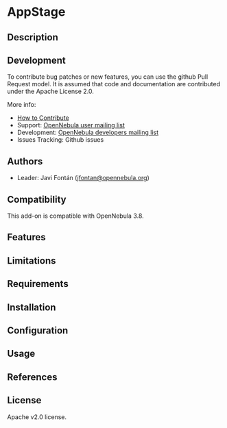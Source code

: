 # AppStage

## Description

## Development

To contribute bug patches or new features, you can use the github Pull Request model. It is assumed that code and documentation are contributed under the Apache License 2.0. 

More info:
* [How to Contribute](http://opennebula.org/software:add-ons#how_to_contribute_to_an_existing_add-on)
* Support: [OpenNebula user mailing list](http://opennebula.org/community:mailinglists)
* Development: [OpenNebula developers mailing list](http://opennebula.org/community:mailinglists)
* Issues Tracking: Github issues

## Authors

* Leader: Javi Fontán (jfontan@opennebula.org)

## Compatibility

This add-on is compatible with OpenNebula 3.8.

## Features

## Limitations

## Requirements

## Installation

## Configuration

## Usage 

## References

## License

Apache v2.0 license.
